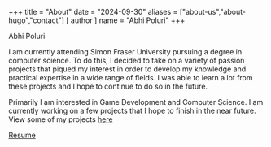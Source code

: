 +++
title = "About"
date = "2024-09-30"
aliases = ["about-us","about-hugo","contact"]
[ author ]
  name = "Abhi Poluri"
+++

Abhi Poluri

I am currently attending Simon Fraser University pursuing a degree in computer science. To do this, I decided to take on a variety of passion projects that piqued my interest in order to develop my knowledge and practical expertise in a wide range of fields. I was able to learn a lot from these projects and I hope to continue to do so in the future. 

Primarily I am interested in Game Development and Computer Science. I am currently working on a few projects that I hope to finish in the near future. View some of my projects [here](/posts/)

[Resume](https://abhipoluri.netlify.app/img/resume.pdf)
 
